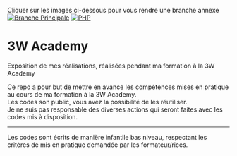 Cliquer sur les images ci-dessous pour vous rendre une branche annexe <br />
[![Branche Principale](https://img.shields.io/badge/Branche%20Principale-100000?style=for-the-badge&logo=github&logoColor=white)](https://github.com/ValentinRgt/3wa)
[![PHP](https://img.shields.io/badge/PHP-777BB4?style=for-the-badge&logo=php&logoColor=white)](https://github.com/ValentinRgt/3wa/tree/php)

3W Academy
=======
Exposition de mes réalisations, réalisées pendant ma formation à la 3W Academy

Ce repo a pour but de mettre en avance les compétences mises en pratique au cours de ma formation à la 3W Academy.<br>
Les codes son public, vous avez la possibilité de les réutiliser.<br>
Je ne suis pas responsable des diverses actions qui seront faites avec les codes mis à disposition.<br>

---

Les codes sont écrits de manière infantile bas niveau, respectant les critères de mis en pratique demandée par les formateur/rices.
